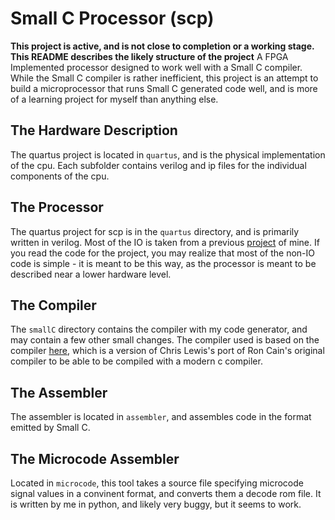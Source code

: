 # Small C Processor (scp)
**This project is active, and is not close to completion or a working stage. This README describes the likely structure of the project**
A FPGA Implemented processor designed to work well with a Small C compiler. While the Small C compiler is rather inefficient, this project is an attempt to build a microprocessor that runs Small C generated code well, and is more of a learning project for myself than anything else.

## The Hardware Description
The quartus project is located in `quartus`, and is the physical implementation of the cpu. Each subfolder contains verilog and ip files for the individual components of the cpu.

## The Processor
The quartus project for scp is in the `quartus` directory, and is primarily written in verilog. Most of the IO is taken from a previous [project](https://github.com/darksteelcode/comp16.git) of mine. If you read the code for the project, you may realize that most of the non-IO code is simple - it is meant to be this way, as the processor is meant to be described near a lower hardware level.

## The Compiler
The `smallC` directory contains the compiler with my code generator, and may contain a few other small changes. The compiler used is based on the compiler [here](https://github.com/ncb85/SmallC-85), which is a version of Chris Lewis's port of Ron Cain's original compiler to be able to be compiled with a modern c compiler.

## The Assembler
The assembler is located in `assembler`, and assembles code in the format emitted by Small C.

## The Microcode Assembler
Located in `microcode`, this tool takes a source file specifying microcode signal values in a convinent format, and converts them a decode rom file. It is written by me in python, and likely very buggy, but it seems to work.
